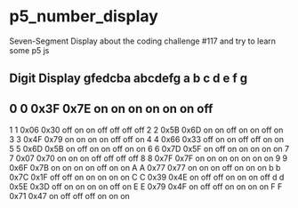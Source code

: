 # p5_number_display
Seven-Segment Display about the coding challenge #117 and try to learn some p5 js


Digit	Display	gfedcba	abcdefg	a	b	c	d	e	f	g
---
0	0	0x3F	0x7E	on	on	on	on	on	on	off
---
1	1	0x06	0x30	off	on	on	off	off	off	off
2	2	0x5B	0x6D	on	on	off	on	on	off	on
3	3	0x4F	0x79	on	on	on	on	off	off	on
4	4	0x66	0x33	off	on	on	off	off	on	on
5	5	0x6D	0x5B	on	off	on	on	off	on	on
6	6	0x7D	0x5F	on	off	on	on	on	on	on
7	7	0x07	0x70	on	on	on	off	off	off	off
8	8	0x7F	0x7F	on	on	on	on	on	on	on
9	9	0x6F	0x7B	on	on	on	on	off	on	on
A	A	0x77	0x77	on	on	on	off	on	on	on
b	b	0x7C	0x1F	off	off	on	on	on	on	on
C	C	0x39	0x4E	on	off	off	on	on	on	off
d	d	0x5E	0x3D	off	on	on	on	on	off	on
E	E	0x79	0x4F	on	off	off	on	on	on	on
F	F	0x71	0x47	on	off	off	off	on	on	on
